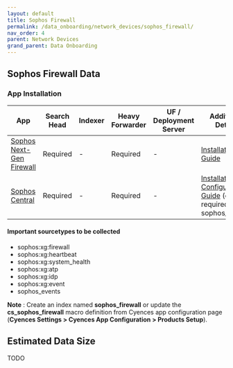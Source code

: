 ```yaml
---
layout: default
title: Sophos Firewall
permalink: /data_onboarding/network_devices/sophos_firewall/
nav_order: 4
parent: Network Devices
grand_parent: Data Onboarding
---
```


## **Sophos Firewall Data**


### App Installation

| App |  Search Head  | Indexer | Heavy Forwarder | UF / Deployment Server | Additional Details |
| ---- | ------ | ------------ | -------------- | -------------------- | ------ |
| [Sophos Next-Gen Firewall](https://splunkbase.splunk.com/app/6187/) | Required | - | Required | - | [Installation Guide](https://community.sophos.com/sophos-integrations/w/integrations/106/splunk-add-on-for-sophos-next-gen-firewall) |
| [Sophos Central](https://splunkbase.splunk.com/app/6186/) | Required | - | Required | - | [Installation and Configuration Guide](https://community.sophos.com/sophos-integrations/w/integrations/109/splunk-add-on-for-sophos-central) (only required for sophos_events) |

#### Important sourcetypes to be collected
* sophos:xg:firewall
* sophos:xg:heartbeat
* sophos:xg:system_health
* sophos:xg:atp
* sophos:xg:idp
* sophos:xg:event
* sophos_events

**Note** : Create an index named **sophos_firewall** or update the **cs_sophos_firewall** macro definition from Cyences app configuration page (**Cyences Settings > Cyences App Configuration > Products Setup**).


## Estimated Data Size
TODO
